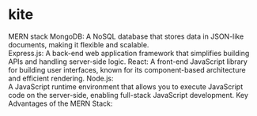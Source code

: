 # kite

MERN stack
MongoDB:
A NoSQL database that stores data in JSON-like documents, making it flexible and scalable.   
Express.js:
A back-end web application framework that simplifies building APIs and handling server-side logic. 
React:
A front-end JavaScript library for building user interfaces, known for its component-based architecture and efficient rendering. 
Node.js:  
A JavaScript runtime environment that allows you to execute JavaScript code on the server-side, enabling full-stack JavaScript development. 
Key Advantages of the MERN Stack:
  

